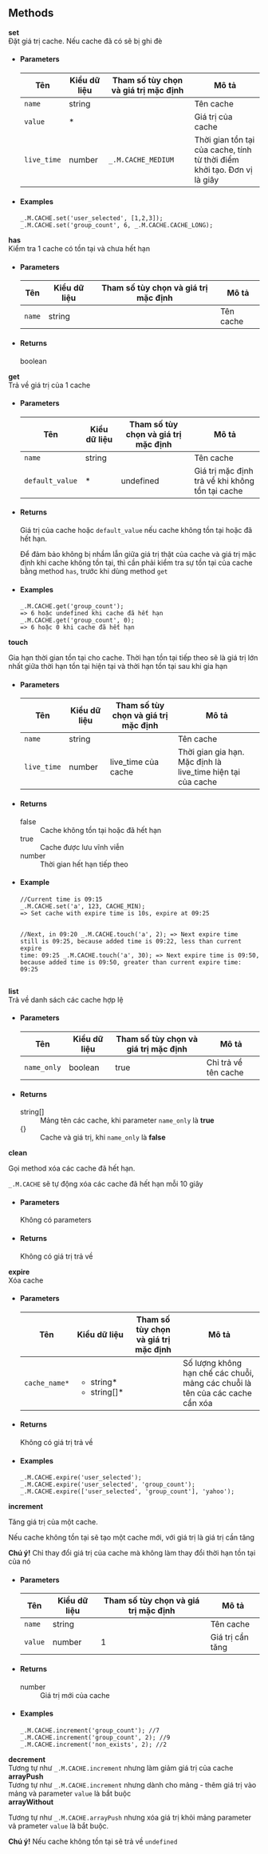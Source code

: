 ## Methods
<div class="panel panel-info">
    <div class="panel-heading"><strong>set</strong></div>
    <div class="panel-body">
        Đặt giá trị cache. Nếu cache đã có sẽ bị ghi đè
    </div>
    <ul class="list-group">
        <li class="list-group-item">
            <h4>Parameters</h4>
            <table class="table table-striped">
                <thead>
                <tr>
                    <th>Tên</th>
                    <th>Kiểu dữ liệu</th>
                    <th>Tham số tùy chọn và giá trị mặc định</th>
                    <th>Mô tả</th>
                </tr>
                </thead>
                <tbody>
                <tr>
                    <td><code>name</code></td>
                    <td>string</td>
                    <td></td>
                    <td>Tên cache</td>
                </tr>
                <tr>
                    <td><code>value</code></td>
                    <td>*</td>
                    <td></td>
                    <td>Giá trị của cache</td>
                </tr>
                <tr>
                    <td><code>live_time</code></td>
                    <td>number</td>
                    <td><code>_.M.CACHE_MEDIUM</code></td>
                    <td>Thời gian tồn tại của cache, tính từ thời điểm khởi tạo. Đơn vị là giây</td>
                </tr>
                </tbody>
            </table>
        </li>
        <li class="list-group-item">
            <h4>Examples</h4>
<pre><code class="javascript">_.M.CACHE.set('user_selected', [1,2,3]);
_.M.CACHE.set('group_count', 6, _.M.CACHE.CACHE_LONG);</code></pre>
        </li>
    </ul>
</div>
<div class="panel panel-info">
    <div class="panel-heading"><strong>has</strong></div>
    <div class="panel-body">
        Kiểm tra 1 cache có tồn tại và chưa hết hạn
    </div>
    <ul class="list-group">
        <li class="list-group-item">
            <h4>Parameters</h4>
            <table class="table table-striped">
                <thead>
                <tr>
                    <th>Tên</th>
                    <th>Kiểu dữ liệu</th>
                    <th>Tham số tùy chọn và giá trị mặc định</th>
                    <th>Mô tả</th>
                </tr>
                </thead>
                <tbody>
                <tr>
                    <td><code>name</code></td>
                    <td>string</td>
                    <td></td>
                    <td>Tên cache</td>
                </tr>
                </tbody>
            </table>
        </li>
        <li class="list-group-item">
            <h4>Returns</h4>
            <dl class="dl-horizontal">
                <dt>boolean</dt>
                <dd></dd>
            </dl>
        </li>
    </ul>
</div>
<div class="panel panel-info">
    <div class="panel-heading"><strong>get</strong></div>
    <div class="panel-body">
        Trả về giá trị của 1 cache
    </div>
    <ul class="list-group">
        <li class="list-group-item">
            <h4>Parameters</h4>
            <table class="table table-striped">
                <thead>
                <tr>
                    <th>Tên</th>
                    <th>Kiểu dữ liệu</th>
                    <th>Tham số tùy chọn và giá trị mặc định</th>
                    <th>Mô tả</th>
                </tr>
                </thead>
                <tbody>
                <tr>
                    <td><code>name</code></td>
                    <td>string</td>
                    <td></td>
                    <td>Tên cache</td>
                </tr>
                <tr>
                    <td><code>default_value</code></td>
                    <td>*</td>
                    <td>undefined</td>
                    <td>Giá trị mặc định trả về khi không tồn tại cache</td>
                </tr>
                </tbody>
            </table>
        </li>
        <li class="list-group-item">
            <h4>Returns</h4>
            <p>Giá trị của cache hoặc <code>default_value</code> nếu cache không tồn tại hoặc đã hết hạn.</p>
            <div class="alert alert-warning">Để đảm bảo không bị nhầm lẫn giữa giá trị thật của cache và giá trị mặc
                định khi
                cache không tồn tại, thì cần phải kiểm tra sự tồn tại của cache bằng method <code>has</code>, trước khi
                dùng method <code>get</code></div>
        </li>
        <li class="list-group-item">
            <h4>Examples</h4>
<pre><code class="javascript">_.M.CACHE.get('group_count');
=> 6 hoặc undefined khi cache đã hết hạn
_.M.CACHE.get('group_count', 0);
=> 6 hoặc 0 khi cache đã hết hạn</code></pre>
        </li>
    </ul>
</div>
<div class="panel panel-info">
    <div class="panel-heading"><strong>touch</strong></div>
    <div class="panel-body">
        <p>Gia hạn thời gian tồn tại cho cache.
            Thời hạn tồn tại tiếp theo sẽ là giá trị lớn nhất giữa thời hạn tồn tại hiện tại và thời hạn tồn tại sau khi
            gia hạn
        </p>
    </div>
    <ul class="list-group">
        <li class="list-group-item">
            <h4>Parameters</h4>
            <table class="table table-striped">
                <thead>
                <tr>
                    <th>Tên</th>
                    <th>Kiểu dữ liệu</th>
                    <th>Tham số tùy chọn và giá trị mặc định</th>
                    <th>Mô tả</th>
                </tr>
                </thead>
                <tbody>
                <tr>
                    <td><code>name</code></td>
                    <td>string</td>
                    <td></td>
                    <td>Tên cache</td>
                </tr>
                <tr>
                    <td><code>live_time</code></td>
                    <td>number</td>
                    <td>live_time của cache</td>
                    <td>Thời gian gia hạn. Mặc định là live_time hiện tại của cache</td>
                </tr>
                </tbody>
            </table>
        </li>
        <li class="list-group-item">
            <h4>Returns</h4>
            <dl class="dl-horizontal">
                <dt>false</dt>
                <dd>Cache không tồn tại hoặc đã hết hạn</dd>
                <dt>true</dt>
                <dd>Cache được lưu vĩnh viễn</dd>
                <dt>number</dt>
                <dd>Thời gian hết hạn tiếp theo</dd>
            </dl>
        </li>
        <li class="list-group-item">
            <h4>Example</h4>
<pre><code class="javascript">//Current time is 09:15
_.M.CACHE.set('a', 123, CACHE_MIN);
=> Set cache with expire time is 10s, expire at 09:25

//Next, in 09:20
_.M.CACHE.touch('a', 2);
=> Next expire time still is 09:25, because added time is 09:22, less than current expire time: 09:25
_.M.CACHE.touch('a', 30);
=> Next expire time is 09:50, because added time is 09:50, greater than current expire time: 09:25</code></pre>
        </li>
    </ul>
</div>
<div class="panel panel-info">
    <div class="panel-heading"><strong>list</strong></div>
    <div class="panel-body">
        Trả về danh sách các cache hợp lệ
    </div>
    <ul class="list-group">
        <li class="list-group-item">
            <h4>Parameters</h4>
            <table class="table table-striped">
                <thead>
                <tr>
                    <th>Tên</th>
                    <th>Kiểu dữ liệu</th>
                    <th>Tham số tùy chọn và giá trị mặc định</th>
                    <th>Mô tả</th>
                </tr>
                </thead>
                <tbody>
                <tr>
                    <td><code>name_only</code></td>
                    <td>boolean</td>
                    <td>true</td>
                    <td>Chỉ trả về tên cache</td>
                </tr>
                </tbody>
            </table>
        </li>
        <li class="list-group-item">
            <h4>Returns</h4>
            <dl class="dl-horizontal">
                <dt>string[]</dt>
                <dd>Mảng tên các cache, khi parameter <code>name_only</code> là <strong>true</strong></dd>
                <dt>{}</dt>
                <dd>Cache và giá trị, khi <code>name_only</code> là <strong>false</strong></dd>
            </dl>
        </li>
    </ul>
</div>
<div class="panel panel-info">
    <div class="panel-heading"><strong>clean</strong></div>
    <div class="panel-body">
        <p>Gọi method xóa các cache đã hết hạn.</p>
        <div class="alert alert-info"><code>_.M.CACHE</code> sẽ tự động xóa các cache đã hết hạn mỗi 10 giây</div>
    </div>
    <ul class="list-group">
        <li class="list-group-item">
            <h4>Parameters</h4>
            <div class="alert alert-info">Không có parameters</div>
        </li>
        <li class="list-group-item">
            <h4>Returns</h4>
            <div class="alert alert-info">Không có giá trị trả về</div>
        </li>
    </ul>
</div>
<div class="panel panel-info">
    <div class="panel-heading"><strong>expire</strong></div>
    <div class="panel-body">
        Xóa cache
    </div>
    <ul class="list-group">
        <li class="list-group-item">
            <h4>Parameters</h4>
            <table class="table table-striped">
                <thead>
                <tr>
                    <th>Tên</th>
                    <th>Kiểu dữ liệu</th>
                    <th>Tham số tùy chọn và giá trị mặc định</th>
                    <th>Mô tả</th>
                </tr>
                </thead>
                <tbody>
                <tr>
                    <td><code>cache_name*</code></td>
                    <td>
                        <ul>
                            <li>string*</li>
                            <li>string[]*</li>
                        </ul>
                    </td>
                    <td></td>
                    <td>Số lượng không hạn chế các chuỗi, mảng các chuỗi là tên của các cache cần xóa</td>
                </tr>
                </tbody>
            </table>
        </li>
        <li class="list-group-item">
            <h4>Returns</h4>
            <div class="alert alert-info">Không có giá trị trả về</div>
        </li>
        <li class="list-group-item">
            <h4>Examples</h4>
<pre><code class="javascript">_.M.CACHE.expire('user_selected');
_.M.CACHE.expire('user_selected', 'group_count');
_.M.CACHE.expire(['user_selected', 'group_count'], 'yahoo');</code></pre>
        </li>
    </ul>
</div>
<div class="panel panel-info">
    <div class="panel-heading"><strong>increment</strong></div>
    <div class="panel-body">
        <p>Tăng giá trị của một cache.</p>
        <p>Nếu cache không tồn tại sẽ tạo một cache mới, với giá trị là giá trị cần tăng</p>
        <div class="alert alert-danger">
            <strong>Chú ý!</strong> Chỉ thay đổi giá trị của cache mà không làm thay đổi thời hạn tồn tại của nó
        </div>
    </div>
    <ul class="list-group">
        <li class="list-group-item">
            <h4>Parameters</h4>
            <table class="table table-striped">
                <thead>
                <tr>
                    <th>Tên</th>
                    <th>Kiểu dữ liệu</th>
                    <th>Tham số tùy chọn và giá trị mặc định</th>
                    <th>Mô tả</th>
                </tr>
                </thead>
                <tbody>
                <tr>
                    <td><code>name</code></td>
                    <td>string</td>
                    <td></td>
                    <td>Tên cache</td>
                </tr>
                <tr>
                    <td><code>value</code></td>
                    <td>number</td>
                    <td>1</td>
                    <td>Giá trị cần tăng</td>
                </tr>
                </tbody>
            </table>
        </li>
        <li class="list-group-item">
            <h4>Returns</h4>
            <dl class="dl-horizontal">
                <dt>number</dt>
                <dd>Giá trị mới của cache</dd>
            </dl>
        </li>
        <li class="list-group-item">
            <h4>Examples</h4>
<pre><code class="javascript">_.M.CACHE.increment('group_count'); //7
_.M.CACHE.increment('group_count', 2); //9
_.M.CACHE.increment('non_exists', 2); //2</code></pre>
        </li>
    </ul>
</div>
<div class="panel panel-info">
    <div class="panel-heading"><strong>decrement</strong></div>
    <div class="panel-body">
        Tương tự như <code>_.M.CACHE.increment</code> nhưng làm giảm giá trị của cache
    </div>
</div>
<div class="panel panel-info">
    <div class="panel-heading"><strong>arrayPush</strong></div>
    <div class="panel-body">
        Tương tự như <code>_.M.CACHE.increment</code> nhưng dành cho mảng - thêm giá trị vào mảng và parameter 
        <code>value</code> là bắt buộc
    </div>
</div>
<div class="panel panel-info">
    <div class="panel-heading"><strong>arrayWithout</strong></div>
    <div class="panel-body">
        <p>Tương tự như <code>_.M.CACHE.arrayPush</code> nhưng xóa giá trị khỏi mảng parameter vả prameter <code>value</code> là bắt buộc.</p>
        <div class="alert alert-danger">
            <strong>Chú ý!</strong> Nếu cache không tồn tại sẽ trả về <code>undefined</code>
        </div>
    </div>
</div>
